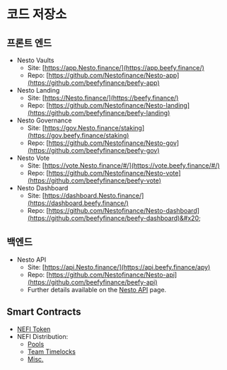 # 코드 저장소

## 프론트 엔드

* Nesto Vaults
  * Site: [https://app.Nesto.finance/](https://app.beefy.finance/)
  * Repo: [https://github.com/Nestofinance/Nesto-app](https://github.com/beefyfinance/beefy-app)
* Nesto Landing
  * Site: [https://Nesto.finance/](https://beefy.finance/)
  * Repo: [https://github.com/Nestofinance/Nesto-landing](https://github.com/beefyfinance/beefy-landing)
* Nesto Governance
  * Site: [https://gov.Nesto.finance/staking](https://gov.beefy.finance/staking)
  * Repo: [https://github.com/Nestofinance/Nesto-gov](https://github.com/beefyfinance/beefy-gov)
* Nesto Vote
  * Site: [https://vote.Nesto.finance/#/](https://vote.beefy.finance/#/)
  * Repo: [https://github.com/Nestofinance/Nesto-vote](https://github.com/beefyfinance/beefy-vote)
* Nesto Dashboard
  * Site: [https://dashboard.Nesto.finance/](https://dashboard.beefy.finance/)
  * Repo: [https://github.com/Nestofinance/Nesto-dashboard](https://github.com/beefyfinance/beefy-dashboard)&#x20;

## 백엔드

* Nesto API
  * Site: [https://api.Nesto.finance/](https://api.beefy.finance/apy)
  * Repo: [https://github.com/Nestofinance/Nesto-api](https://github.com/beefyfinance/beefy-api)
  * Further details available on the [Nesto API](../nesto-api.md) page.

## Smart Contracts

* [NEFI Token](https://github.com/beefyfinance/beefy-protocol/tree/master/token)
* NEFI Distribution:
  * [Pools](https://github.com/beefyfinance/beefy-protocol/tree/master/pools)
  * [Team Timelocks](https://github.com/beefyfinance/beefy-protocol/tree/master/timelocks)
  * [Misc.](https://github.com/beefyfinance/beefy-protocol/tree/master/contracts)
